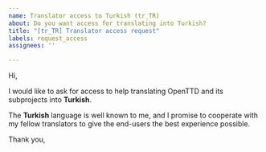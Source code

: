 ```yaml
---
name: Translator access to Turkish (tr_TR)
about: Do you want access for translating into Turkish?
title: "[tr_TR] Translator access request"
labels: request_access
assignees: ''

---
```


<!-- translator: tr_TR -->
<!-- Please do not edit the header of this template. -->

Hi,

I would like to ask for access to help translating OpenTTD and its subprojects into **Turkish**.

The **Turkish** language is well known to me, and I promise to cooperate with my fellow translators to give the end-users the best experience possible.

<!-- Please do not edit the above message. Do feel free to add a personal note after this line. -->

Thank you,
